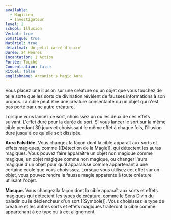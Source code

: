 ```yaml
---
available:
  - Magicien
  - Investigateur
level: 2
school: Illusion
Verbal: true
Somatique: true
Matériel: true
detailmat: Un petit carré d'encre
Durée: 24 Heures
Incantation: 1 Action
Portée: Touché
Concentration: false
Rituel: false
englishname: Arcanist's Magic Aura
---
```

Vous placez une illusion sur une créature ou un objet que vous touchez de telle sorte que les sorts de divination révèlent de fausses informations à son propos. La cible peut être une créature consentante ou un objet qui n'est pas porté par une autre créature.

Lorsque vous lancez ce sort, choisissez un ou les deux de ces effets suivant. L'effet dure pour la durée du sort. Si vous lancer le sort sur la même cible pendant 30 jours et choisissant le même effet à chaque fois, l'illusion dure jusqu'à ce qu'elle soit dissipée.

**Aura Falsifiée.** Vous changez la façon dont la cible apparaît aux sorts et effets magiques, comme [[Détection de la Magie]], qui détectent les auras magiques. Vous pouvez faire apparaître un objet non magique comme magique, un objet magique comme non magique, ou changer l'aura magique d'un objet pour qu'il apparaisse comme appartenant à une certaine école que vous choisissez. Lorsque vous utilisez cet effet sur un objet, vous pouvez rendre la fausse magie apparente à toute créature utilisant l'objet.

**Masque.** Vous changez la façon dont la cible apparaît aux sorts et effets magiques qui détectent les types de créature, comme le Sens Divin du paladin ou le déclencheur d'un sort [[Symbole]]. Vous choisissez le type de créature et les autres sorts et effets magiques traiteront la cible comme appartenant à ce type ou à cet alignement.

